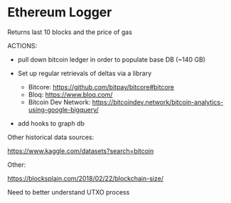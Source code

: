 # Ethereum Logger

Returns last 10 blocks and the price of gas

ACTIONS:
- pull down bitcoin ledger in order to populate base DB (~140 GB)
- Set up regular retrievals of deltas via a library 
    * Bitcore: https://github.com/bitpay/bitcore#bitcore
    * Bloq: https://www.bloq.com/
    * Bitcoin Dev Network: https://bitcoindev.network/bitcoin-analytics-using-google-bigquery/

- add hooks to graph db

Other historical data sources:

https://www.kaggle.com/datasets?search=bitcoin

Other:

https://blocksplain.com/2018/02/22/blockchain-size/

Need to better understand UTXO process
